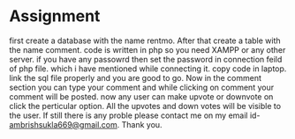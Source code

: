 # Assignment
first create a database with the name rentmo.
After that create a table with the name comment.
code is written in php so you need XAMPP or any other server.
if you have any passowrd then set the password in connection feild of php file. which i have mentioned while connecting it.
copy code in laptop.
link the sql file properly and you are good to go.
Now in the comment section you can type your comment and while clicking on comment your comment will be posted.
now any user can make upvote or downvote on click the perticular option.
All the upvotes and down votes will be visible to the user.
If still there is any proble please contact me on my email id- ambrishsukla669@gmail.com.
Thank you.
